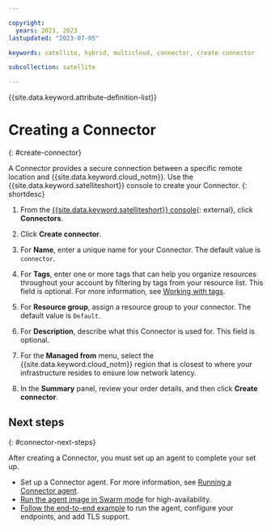 ```yaml
---

copyright:
  years: 2023, 2023
lastupdated: "2023-07-05"

keywords: satellite, hybrid, multicloud, connector, create connector

subcollection: satellite

---
```


{{site.data.keyword.attribute-definition-list}}

# Creating a Connector
{: #create-connector}

A Connector provides a secure connection between a specific remote location and {{site.data.keyword.cloud_notm}}. Use the {{site.data.keyword.satelliteshort}} console to create your Connector.
{: shortdesc}

1. From the [{{site.data.keyword.satelliteshort}} console](https://cloud.ibm.com/satellite/locations){: external}, click **Connectors**.

1. Click **Create connector**.

1. For **Name**, enter a unique name for your Connector. The default value is `connector`.

1. For **Tags**, enter one or more tags that can help you organize resources throughout your account by filtering by tags from your resource list. This field is optional. For more information, see [Working with tags](/docs/account?topic=account-tag).

1. For **Resource group**, assign a resource group to your connector. The default value is `Default`.

1. For **Description**, describe what this Connector is used for. This field is optional.

1. For the **Managed from** menu, select the {{site.data.keyword.cloud_notm}} region that is closest to where your infrastructure resides to ensure low network latency.

1. In the **Summary** panel, review your order details, and then click **Create connector**. 


## Next steps
{: #connector-next-steps}

After creating a Connector, you must set up an agent to complete your set up.

- Set up a Connector agent. For more information, see [Running a Connector agent](/docs/satellite?topic=satellite-run-agent-locally).
- [Run the agent image in Swarm mode](/docs/satellite?topic=satellite-run-agent-swarm) for high-availability.
- [Follow the end-to-end example](/docs/satellite?topic=satellite-end-to-end) to run the agent, configure your endpoints, and add TLS support.




